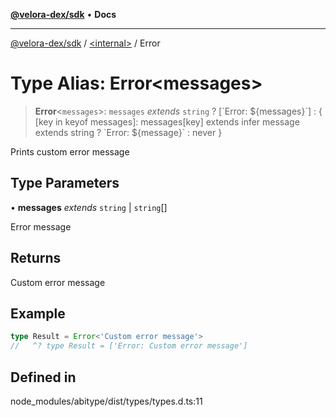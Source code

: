 [**@velora-dex/sdk**](../../README.md) • **Docs**

***

[@velora-dex/sdk](../../globals.md) / [\<internal\>](../README.md) / Error

# Type Alias: Error\<messages\>

> **Error**\<`messages`\>: `messages` *extends* `string` ? [\`Error: $\{messages\}\`] : \{ \[key in keyof messages\]: messages\[key\] extends infer message extends string ? \`Error: $\{message\}\` : never \}

Prints custom error message

## Type Parameters

• **messages** *extends* `string` \| `string`[]

Error message

## Returns

Custom error message

## Example

```ts
type Result = Error<'Custom error message'>
//   ^? type Result = ['Error: Custom error message']
```

## Defined in

node\_modules/abitype/dist/types/types.d.ts:11
